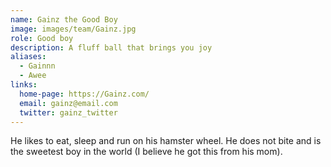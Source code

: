 ```yaml
---
name: Gainz the Good Boy
image: images/team/Gainz.jpg
role: Good boy
description: A fluff ball that brings you joy
aliases:
  - Gainnn
  - Awee
links:
  home-page: https://Gainz.com/
  email: gainz@email.com
  twitter: gainz_twitter
---
```


He likes to eat, sleep and run on his hamster wheel. He does not bite and is the sweetest boy in the world (I believe he got this from his mom).

